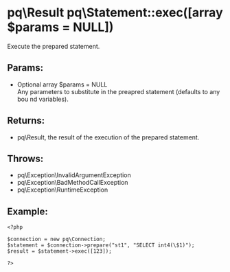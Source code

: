 # pq\Result pq\Statement::exec([array $params = NULL])

Execute the prepared statement.

## Params:

* Optional array $params = NULL  
  Any parameters to substitute in the preapred statement (defaults to any bou
  nd variables).

## Returns:

* pq\Result, the result of the execution of the prepared statement.

## Throws:

* pq\Exception\InvalidArgumentException
* pq\Exception\BadMethodCallException
* pq\Exception\RuntimeException

## Example:

	<?php
	
	$connection = new pq\Connection;
	$statement = $connection->prepare("st1", "SELECT int4(\$1)");
	$result = $statement->exec([123]);
	
	?>
